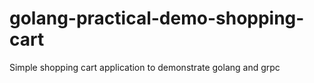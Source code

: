 # golang-practical-demo-shopping-cart
Simple shopping cart application to demonstrate golang and grpc
